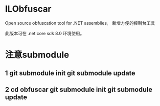 # ILObfuscar
Open source obfuscation tool for .NET assemblies，
新增方便的控制台工具

此版本可在 .net core sdk 8.0 环境使用。

# 注意submodule
## 1 git submodule init   git submodule update
## 2 cd obfuscar     git submodule init   git submodule update
